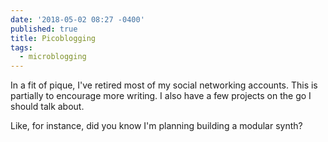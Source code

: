 ```yaml
---
date: '2018-05-02 08:27 -0400'
published: true
title: Picoblogging
tags:
  - microblogging
---
```

In a fit of pique, I've retired most of my social networking accounts. This is partially to encourage more writing. I also have a few projects on the go I should talk about.

Like, for instance, did you know I'm planning building a modular synth?
